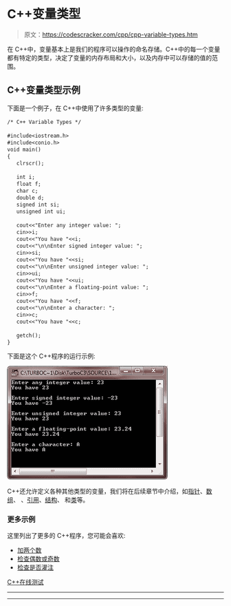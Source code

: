 # C++变量类型

> 原文：<https://codescracker.com/cpp/cpp-variable-types.htm>

在 C++中，变量基本上是我们的程序可以操作的命名存储。C++中的每一个变量都有特定的类型，决定了变量的内存布局和大小，以及内存中可以存储的值的范围。

## C++变量类型示例

下面是一个例子，在 C++中使用了许多类型的变量:

```
/* C++ Variable Types */

#include<iostream.h>
#include<conio.h>
void main()
{
   clrscr();

   int i;
   float f;
   char c;
   double d;
   signed int si;
   unsigned int ui;

   cout<<"Enter any integer value: ";
   cin>>i;
   cout<<"You have "<<i;
   cout<<"\n\nEnter signed integer value: ";
   cin>>si;
   cout<<"You have "<<si;
   cout<<"\n\nEnter unsigned integer value: ";
   cin>>ui;
   cout<<"You have "<<ui;
   cout<<"\n\nEnter a floating-point value: ";
   cin>>f;
   cout<<"You have "<<f;
   cout<<"\n\nEnter a character: ";
   cin>>c;
   cout<<"You have "<<c;

   getch();
}
```

下面是这个 C++程序的运行示例:

![c++ variable types](img/e303e74a04d7b141744218a24b83b60a.png)

C++还允许定义各种其他类型的变量，我们将在后续章节中介绍，如[指针](/cpp/cpp-pointers.htm)、[数组](/cpp/cpp-arrays.htm)、 、[引用](/cpp/cpp-references.htm)、[结构](/cpp/cpp-data-structures.htm)、 和[类](/cpp/cpp-classes-objects.htm)等。

### 更多示例

这里列出了更多的 C++程序，您可能会喜欢:

*   [加两个数](/cpp/program/cpp-program-add-two-numbers.htm)
*   [检查偶数或奇数](/cpp/program/cpp-program-check-even-odd.htm)
*   [检查是否灌注](/cpp/program/cpp-program-check-prime.htm)

[C++在线测试](/exam/showtest.php?subid=3)

* * *

* * *